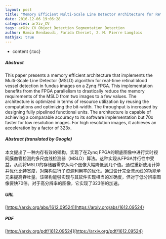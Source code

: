 ```yaml
---
layout: post
title: "Memory Efficient Multi-Scale Line Detector Architecture for Retinal Blood Vessel Segmentation"
date: 2016-12-06 19:06:28
categories: arXiv_CV
tags: arXiv_CV Object_Detection Segmentation Detection
author: Hamza Bendaoudi, Farida Cheriet, J. M. Pierre Langlois
mathjax: true
---
```


* content
{:toc}

##### Abstract
This paper presents a memory efficient architecture that implements the Multi-Scale Line Detector (MSLD) algorithm for real-time retinal blood vessel detection in fundus images on a Zynq FPGA. This implementation benefits from the FPGA parallelism to drastically reduce the memory requirements of the MSLD from two images to a few values. The architecture is optimized in terms of resource utilization by reusing the computations and optimizing the bit-width. The throughput is increased by designing fully pipelined functional units. The architecture is capable of achieving a comparable accuracy to its software implementation but 70x faster for low resolution images. For high resolution images, it achieves an acceleration by a factor of 323x.

##### Abstract (translated by Google)
本文提出了一种内存有效的架构，实现了在Zynq FPGA的眼底图像中进行实时视网膜血管检测的多尺度线检测器（MSLD）算法。这种实现从FPGA并行性中受益，从而将MSLD的存储器需求从两个图像大幅降低到几个值。通过重新使用计算并优化比特宽度，对架构进行了资源利用率的优化。通过设计完全流水线的功能单元来提高吞吐量。该架构能够实现与其软件实现相当的准确度，但对于低分辨率图像要快70倍。对于高分辨率的图像，它实现了323倍的加速。

##### URL
[https://arxiv.org/abs/1612.09524](https://arxiv.org/abs/1612.09524)

##### PDF
[https://arxiv.org/pdf/1612.09524](https://arxiv.org/pdf/1612.09524)

